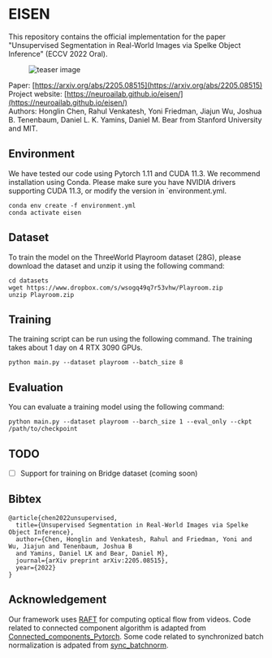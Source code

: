 # EISEN

This repository contains the official implementation for the paper "Unsupervised Segmentation in Real-World Images via Spelke Object Inference" (ECCV 2022 Oral). 

<figure style="max-width:842px;" class="image-figure">
<img src="./teaser.gif" alt="teaser image"/>
</figure>

Paper: [https://arxiv.org/abs/2205.08515](https://arxiv.org/abs/2205.08515) \
Project website: [https://neuroailab.github.io/eisen/](https://neuroailab.github.io/eisen/) \
Authors: Honglin Chen, Rahul Venkatesh, Yoni Friedman, Jiajun Wu, Joshua B. Tenenbaum, Daniel L. K. Yamins, Daniel M. Bear from Stanford University and MIT.

## Environment
We have tested our code using Pytorch 1.11 and CUDA 11.3. We recommend installation using Conda. Please make sure you have NVIDIA drivers supporting CUDA 11.3, or modify the version in `environment.yml. 

```
conda env create -f environment.yml
conda activate eisen
```

## Dataset
To train the model on the ThreeWorld Playroom dataset (28G), please download the dataset and unzip it using the following command:
```
cd datasets
wget https://www.dropbox.com/s/wsogq49q7r53vhw/Playroom.zip
unzip Playroom.zip
```

## Training
The training script can be run using the following command. The training takes about 1 day on 4 RTX 3090 GPUs. 
```
python main.py --dataset playroom --batch_size 8
```

## Evaluation
You can evaluate a training model using the following command: 
```
python main.py --dataset playroom --barch_size 1 --eval_only --ckpt /path/to/checkpoint
```

## TODO
- [ ] Support for training on Bridge dataset (coming soon)

## Bibtex
```
@article{chen2022unsupervised,
  title={Unsupervised Segmentation in Real-World Images via Spelke Object Inference},
  author={Chen, Honglin and Venkatesh, Rahul and Friedman, Yoni and Wu, Jiajun and Tenenbaum, Joshua B
  and Yamins, Daniel LK and Bear, Daniel M},
  journal={arXiv preprint arXiv:2205.08515},
  year={2022}
}
```

## Acknowledgement
Our framework uses [RAFT](https://github.com/princeton-vl/RAFT) for computing optical flow from videos. Code related to connected component algorithm is adapted from [Connected_components_Pytorch](https://github.com/zsef123/Connected_components_PyTorch). Some code related to synchronized batch normalization is adpated from [sync_batchnorm](https:/github.com/zengxianyu/sync_batchnorm).
